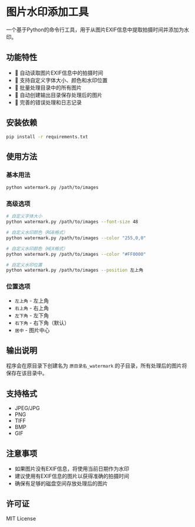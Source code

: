 # 图片水印添加工具

一个基于Python的命令行工具，用于从图片EXIF信息中提取拍摄时间并添加为水印。

## 功能特性

- 📸 自动读取图片EXIF信息中的拍摄时间
- 🎨 支持自定义字体大小、颜色和水印位置
- 📁 批量处理目录中的所有图片
- 💾 自动创建输出目录保存处理后的图片
- 🐛 完善的错误处理和日志记录

## 安装依赖

```bash
pip install -r requirements.txt
```

## 使用方法

### 基本用法
```bash
python watermark.py /path/to/images
```

### 高级选项
```bash
# 自定义字体大小
python watermark.py /path/to/images --font-size 48

# 自定义水印颜色（RGB格式）
python watermark.py /path/to/images --color "255,0,0"

# 自定义水印颜色（HEX格式）
python watermark.py /path/to/images --color "#FF0000"

# 自定义水印位置
python watermark.py /path/to/images --position 左上角
```

### 位置选项
- `左上角` - 左上角
- `右上角` - 右上角  
- `左下角` - 左下角
- `右下角` - 右下角（默认）
- `居中` - 图片中心

## 输出说明

程序会在原目录下创建名为 `原目录名_watermark` 的子目录，所有处理后的图片将保存在该目录中。

## 支持格式

- JPEG/JPG
- PNG
- TIFF
- BMP
- GIF

## 注意事项

- 如果图片没有EXIF信息，将使用当前日期作为水印
- 建议使用有EXIF信息的图片以获得准确的拍摄时间
- 确保有足够的磁盘空间存放处理后的图片

## 许可证

MIT License
